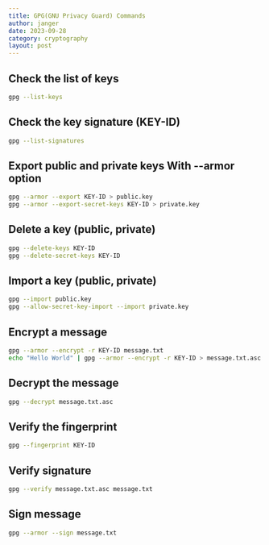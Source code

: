 ```yaml
---
title: GPG(GNU Privacy Guard) Commands
author: janger
date: 2023-09-28
category: cryptography
layout: post
---
```


## Check the list of keys
~~~ bash
gpg --list-keys
~~~

## Check the key signature (KEY-ID)
~~~ bash
gpg --list-signatures
~~~

## Export public and private keys With --armor option
~~~ bash
gpg --armor --export KEY-ID > public.key
gpg --armor --export-secret-keys KEY-ID > private.key
~~~

## Delete a key (public, private)
~~~ bash
gpg --delete-keys KEY-ID
gpg --delete-secret-keys KEY-ID
~~~

## Import a key (public, private)
~~~ bash
gpg --import public.key
gpg --allow-secret-key-import --import private.key
~~~


## Encrypt a message
~~~ bash
gpg --armor --encrypt -r KEY-ID message.txt
echo "Hello World" | gpg --armor --encrypt -r KEY-ID > message.txt.asc
~~~


## Decrypt the message
~~~ bash
gpg --decrypt message.txt.asc
~~~

## Verify the fingerprint
~~~ bash
gpg --fingerprint KEY-ID
~~~


## Verify signature
~~~ bash
gpg --verify message.txt.asc message.txt
~~~

## Sign message
~~~ bash
gpg --armor --sign message.txt
~~~

